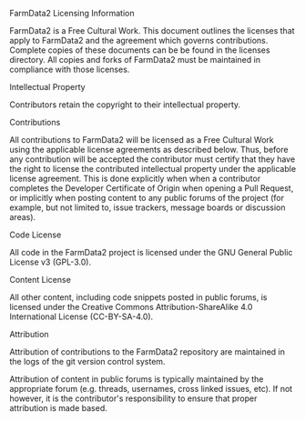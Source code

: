 FarmData2 Licensing Information

FarmData2 is a Free Cultural Work. This document outlines the licenses that apply to FarmData2 and the agreement which governs contributions. Complete copies of these documents can be be found in the licenses directory. All copies and forks of FarmData2 must be maintained in compliance with those licenses.

Intellectual Property

Contributors retain the copyright to their intellectual property.

Contributions

All contributions to FarmData2 will be licensed as a Free Cultural Work using the applicable license agreements as described below. Thus, before any contribution will be accepted the contributor must certify that they have the right to license the contributed intellectual property under the applicable license agreement. This is done explicitly when when a contributor completes the Developer Certificate of Origin when opening a Pull Request, or implicitly when posting content to any public forums of the project (for example, but not limited to, issue trackers, message boards or discussion areas).

Code License

All code in the FarmData2 project is licensed under the GNU General Public License v3 (GPL-3.0).

Content License

All other content, including code snippets posted in public forums, is licensed under the Creative Commons Attribution-ShareAlike 4.0 International License (CC-BY-SA-4.0).

Attribution

Attribution of contributions to the FarmData2 repository are maintained in the logs of the git version control system. 

Attribution of content in public forums is typically maintained by the appropriate forum (e.g. threads, usernames, cross linked issues, etc). If not however, it is the contributor's responsibility to ensure that proper attribution is made based.